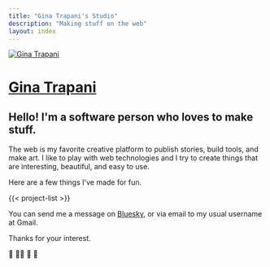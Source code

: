 ```yaml
---
title: "Gina Trapani's Studio"
description: "Making stuff on the web"
layout: index
---
```


[![Gina Trapani](/index/images/ginatrapani-avatar.png)](/)

# [Gina Trapani](/)

## Hello! I'm a software person who loves to make stuff.

The web is my favorite creative platform to publish stories, build tools, and make art. I like to play with web technologies and I try to create things that are interesting, beautiful, and easy to use.

Here are a few things I've made for fun.

{{< project-list >}}

You can send me a message on [Bluesky](https://bsky.app/profile/ginatrapani.org), or via email to my usual username at Gmail.

Thanks for your interest.

:wave: :rainbow_flag: :unicorn: :notebook:
